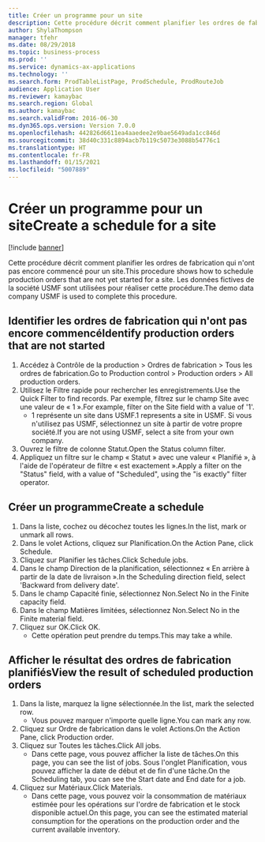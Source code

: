 ```yaml
---
title: Créer un programme pour un site
description: Cette procédure décrit comment planifier les ordres de fabrication qui n'ont pas encore commencé pour un site.
author: ShylaThompson
manager: tfehr
ms.date: 08/29/2018
ms.topic: business-process
ms.prod: ''
ms.service: dynamics-ax-applications
ms.technology: ''
ms.search.form: ProdTableListPage, ProdSchedule, ProdRouteJob
audience: Application User
ms.reviewer: kamaybac
ms.search.region: Global
ms.author: kamaybac
ms.search.validFrom: 2016-06-30
ms.dyn365.ops.version: Version 7.0.0
ms.openlocfilehash: 442826d6611ea4aaedee2e9bae5649ada1cc846d
ms.sourcegitcommit: 38d40c331c8894acb7b119c5073e3088b54776c1
ms.translationtype: HT
ms.contentlocale: fr-FR
ms.lasthandoff: 01/15/2021
ms.locfileid: "5007889"
---
```

# <a name="create-a-schedule-for-a-site"></a><span data-ttu-id="907b6-103">Créer un programme pour un site</span><span class="sxs-lookup"><span data-stu-id="907b6-103">Create a schedule for a site</span></span>

[!include [banner](../../includes/banner.md)]

<span data-ttu-id="907b6-104">Cette procédure décrit comment planifier les ordres de fabrication qui n'ont pas encore commencé pour un site.</span><span class="sxs-lookup"><span data-stu-id="907b6-104">This procedure shows how to schedule production orders that are not yet started for a site.</span></span>  <span data-ttu-id="907b6-105">Les données fictives de la société USMF sont utilisées pour réaliser cette procédure.</span><span class="sxs-lookup"><span data-stu-id="907b6-105">The demo data company USMF is used to complete this procedure.</span></span>


## <a name="identify-production-orders-that-are-not-started"></a><span data-ttu-id="907b6-106">Identifier les ordres de fabrication qui n'ont pas encore commencé</span><span class="sxs-lookup"><span data-stu-id="907b6-106">Identify production orders that are not started</span></span>
1. <span data-ttu-id="907b6-107">Accédez à Contrôle de la production > Ordres de fabrication > Tous les ordres de fabrication.</span><span class="sxs-lookup"><span data-stu-id="907b6-107">Go to Production control > Production orders > All production orders.</span></span>
2. <span data-ttu-id="907b6-108">Utilisez le Filtre rapide pour rechercher les enregistrements.</span><span class="sxs-lookup"><span data-stu-id="907b6-108">Use the Quick Filter to find records.</span></span> <span data-ttu-id="907b6-109">Par exemple, filtrez sur le champ Site avec une valeur de « 1 ».</span><span class="sxs-lookup"><span data-stu-id="907b6-109">For example, filter on the Site field with a value of '1'.</span></span>
    * <span data-ttu-id="907b6-110">1 représente un site dans USMF.</span><span class="sxs-lookup"><span data-stu-id="907b6-110">1 represents a site in USMF.</span></span> <span data-ttu-id="907b6-111">Si vous n'utilisez pas USMF, sélectionnez un site à partir de votre propre société.</span><span class="sxs-lookup"><span data-stu-id="907b6-111">If you are not using USMF, select a site from your own company.</span></span>  
3. <span data-ttu-id="907b6-112">Ouvrez le filtre de colonne Statut.</span><span class="sxs-lookup"><span data-stu-id="907b6-112">Open the Status column filter.</span></span>
4. <span data-ttu-id="907b6-113">Appliquez un filtre sur le champ « Statut » avec une valeur « Planifié », à l'aide de l'opérateur de filtre « est exactement ».</span><span class="sxs-lookup"><span data-stu-id="907b6-113">Apply a filter on the "Status" field, with a value of "Scheduled", using the "is exactly" filter operator.</span></span>

## <a name="create-a-schedule"></a><span data-ttu-id="907b6-114">Créer un programme</span><span class="sxs-lookup"><span data-stu-id="907b6-114">Create a schedule</span></span>
1. <span data-ttu-id="907b6-115">Dans la liste, cochez ou décochez toutes les lignes.</span><span class="sxs-lookup"><span data-stu-id="907b6-115">In the list, mark or unmark all rows.</span></span>
2. <span data-ttu-id="907b6-116">Dans le volet Actions, cliquez sur Planification.</span><span class="sxs-lookup"><span data-stu-id="907b6-116">On the Action Pane, click Schedule.</span></span>
3. <span data-ttu-id="907b6-117">Cliquez sur Planifier les tâches.</span><span class="sxs-lookup"><span data-stu-id="907b6-117">Click Schedule jobs.</span></span>
4. <span data-ttu-id="907b6-118">Dans le champ Direction de la planification, sélectionnez « En arrière à partir de la date de livraison ».</span><span class="sxs-lookup"><span data-stu-id="907b6-118">In the Scheduling direction field, select 'Backward from delivery date'.</span></span>
5. <span data-ttu-id="907b6-119">Dans le champ Capacité finie, sélectionnez Non.</span><span class="sxs-lookup"><span data-stu-id="907b6-119">Select No in the Finite capacity field.</span></span>
6. <span data-ttu-id="907b6-120">Dans le champ Matières limitées, sélectionnez Non.</span><span class="sxs-lookup"><span data-stu-id="907b6-120">Select No in the Finite material field.</span></span>
7. <span data-ttu-id="907b6-121">Cliquez sur OK.</span><span class="sxs-lookup"><span data-stu-id="907b6-121">Click OK.</span></span>
    * <span data-ttu-id="907b6-122">Cette opération peut prendre du temps.</span><span class="sxs-lookup"><span data-stu-id="907b6-122">This may take a while.</span></span>  

## <a name="view-the-result-of-scheduled-production-orders"></a><span data-ttu-id="907b6-123">Afficher le résultat des ordres de fabrication planifiés</span><span class="sxs-lookup"><span data-stu-id="907b6-123">View the result of scheduled production orders</span></span>
1. <span data-ttu-id="907b6-124">Dans la liste, marquez la ligne sélectionnée.</span><span class="sxs-lookup"><span data-stu-id="907b6-124">In the list, mark the selected row.</span></span>
    * <span data-ttu-id="907b6-125">Vous pouvez marquer n'importe quelle ligne.</span><span class="sxs-lookup"><span data-stu-id="907b6-125">You can mark any row.</span></span>  
2. <span data-ttu-id="907b6-126">Cliquez sur Ordre de fabrication dans le volet Actions.</span><span class="sxs-lookup"><span data-stu-id="907b6-126">On the Action Pane, click Production order.</span></span>
3. <span data-ttu-id="907b6-127">Cliquez sur Toutes les tâches.</span><span class="sxs-lookup"><span data-stu-id="907b6-127">Click All jobs.</span></span>
    * <span data-ttu-id="907b6-128">Dans cette page, vous pouvez afficher la liste de tâches.</span><span class="sxs-lookup"><span data-stu-id="907b6-128">On this page, you can see the list of jobs.</span></span> <span data-ttu-id="907b6-129">Sous l'onglet Planification, vous pouvez afficher la date de début et de fin d'une tâche.</span><span class="sxs-lookup"><span data-stu-id="907b6-129">On the Scheduling tab, you can see the Start date and End date for a job.</span></span>  
4. <span data-ttu-id="907b6-130">Cliquez sur Matériaux.</span><span class="sxs-lookup"><span data-stu-id="907b6-130">Click Materials.</span></span>
    * <span data-ttu-id="907b6-131">Dans cette page, vous pouvez voir la consommation de matériaux estimée pour les opérations sur l'ordre de fabrication et le stock disponible actuel.</span><span class="sxs-lookup"><span data-stu-id="907b6-131">On this page, you can see the estimated material consumption for the operations on the production order and the current available inventory.</span></span>  

